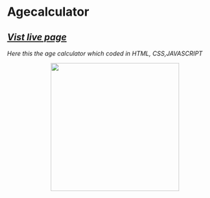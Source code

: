 # Agecalculator
## *[Vist live page](https://ravisingh9302.github.io/agecalculator/)*

*Here this the age calculator which coded in HTML, CSS,JAVASCRIPT*

<p align="center" ><img src="https://repository-images.githubusercontent.com/585140150/d9ae6a7b-36a7-4ddf-8bfb-a9ace0ea22b6" alt="" height="300px"></p>
